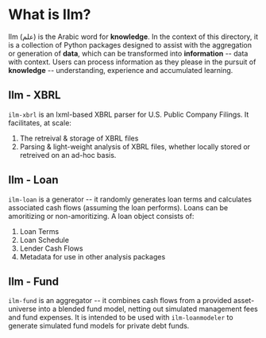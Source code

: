 # What is Ilm?
Ilm (علم) is the Arabic word for **knowledge**. In the context of this directory, it is a collection of Python packages designed to assist with the aggregation or generation of **data**, which can be transformed into **information** -- data with context. Users can process information as they please in the pursuit of **knowledge** -- understanding, experience and accumulated learning.

## Ilm - XBRL
`ilm-xbrl` is an lxml-based XBRL parser for U.S. Public Company Filings. It facilitates, at scale:
  1. The retreival & storage of XBRL files
  2. Parsing & light-weight analysis of XBRL files, whether locally stored or retreived on an ad-hoc basis.

## Ilm - Loan
`ilm-loan` is a generator -- it randomly generates loan terms and calculates associated cash flows (assuming the loan performs). Loans can be amoritizing or non-amoritizing. A loan object consists of:
  1. Loan Terms
  2. Loan Schedule
  3. Lender Cash Flows
  4. Metadata for use in other analysis packages

## Ilm - Fund
`ilm-fund` is an aggregator -- it combines cash flows from a provided asset-universe into a blended fund model, netting out simulated management fees and fund expenses. It is intended to be used with `ilm-loanmodeler` to generate simulated fund models for private debt funds.
